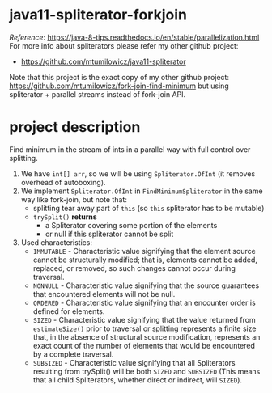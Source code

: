 # java11-spliterator-forkjoin

_Reference_: https://java-8-tips.readthedocs.io/en/stable/parallelization.html  
For more info about spliterators please refer my other github project:
* https://github.com/mtumilowicz/java11-spliterator

Note that this project is the exact copy of my other github project:
https://github.com/mtumilowicz/fork-join-find-minimum
but using spliterator + parallel streams instead of fork-join API.

# project description
Find minimum in the stream of ints in a parallel way with full
control over splitting.

1. We have `int[] arr`, so we will be using `Spliterator.OfInt`
(it removes overhead of autoboxing).
1. We implement `Spliterator.OfInt` in `FindMinimumSpliterator`
in the same way like fork-join, but note that:
    * splitting tear away part of `this` (so `this` spliterator
    has to be mutable)
    * `trySplit()` **returns** 
        * a Spliterator covering some portion of the elements
        * or null if this spliterator cannot be split
1. Used characteristics:
    * `IMMUTABLE` - Characteristic value signifying that the element 
    source cannot be structurally modified; that is, elements cannot 
    be added, replaced, or removed, so such changes cannot occur 
    during traversal.
    * `NONNULL` - Characteristic value signifying that the source 
    guarantees that encountered elements will not be null.
    * `ORDERED` - Characteristic value signifying that an encounter 
    order is defined for elements.
    * `SIZED` - Characteristic value signifying that the value 
    returned from `estimateSize()` prior to traversal or splitting 
    represents a finite size that, in the absence of structural 
    source modification, represents an exact count of the number 
    of elements that would be encountered by a complete traversal.
    * `SUBSIZED` - Characteristic value signifying that all 
    Spliterators resulting from trySplit() will be both `SIZED` and 
    `SUBSIZED` (This means that all child Spliterators, whether direct 
    or indirect, will `SIZED`).